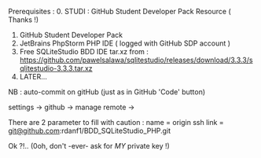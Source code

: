 Prerequisites :
0. STUDI : GitHub Student Developer Pack Resource ( Thanks !)
1. GitHub Student Developer Pack
2. JetBrains PhpStorm PHP IDE ( logged with GitHub SDP account )
3. Free SQLiteStudio BDD IDE tar.xz from :
https://github.com/pawelsalawa/sqlitestudio/releases/download/3.3.3/sqlitestudio-3.3.3.tar.xz
4. LATER...

NB : auto-commit on gitHub (just as in GitHub 'Code' button)

settings -> github -> manage remote -> 

There are 2 parameter to fill with caution : 
name    = origin
ssh link = git@github.com:rdanf1/BDD_SQLiteStudio_PHP.git

Ok ?!.. (0oh, don't -ever- ask for *MY* private key !)
